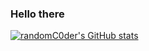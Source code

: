 ### Hello there

[![randomC0der's GitHub stats](https://github-readme-stats.vercel.app/api?username=randomC0der&show_icons=true&theme=tokyonight)](https://github.com/anuraghazra/github-readme-stats)

